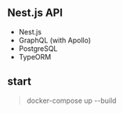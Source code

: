 ## Nest.js API

- Nest.js
- GraphQL (with Apollo)
- PostgreSQL
- TypeORM

## start
> docker-compose up --build
